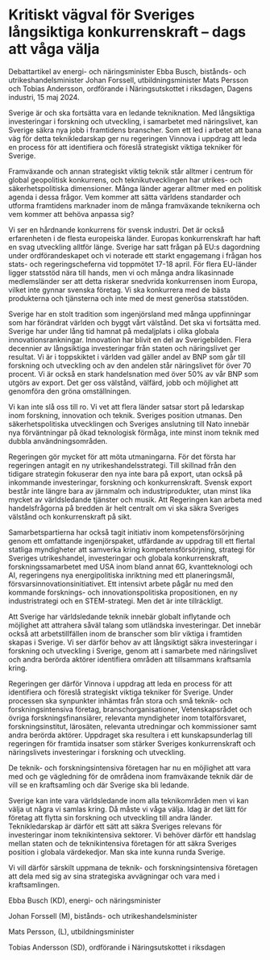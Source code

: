 # Kritiskt vägval för Sveriges långsiktiga konkurrenskraft – dags att våga välja

Debattartikel av energi\- och näringsminister Ebba Busch, bistånds\- och utrikeshandelsminister Johan Forssell, utbildningsminister Mats Persson och Tobias Andersson, ordförande i Näringsutskottet i riksdagen, Dagens industri, 15 maj 2024\.


Sverige är och ska fortsätta vara en ledande tekniknation. Med långsiktiga investeringar i forskning och utveckling, i samarbetet med näringslivet, kan Sverige säkra nya jobb i framtidens branscher. Som ett led i arbetet att bana väg för detta teknikledarskap ger nu regeringen Vinnova i uppdrag att leda en process för att identifiera och föreslå strategiskt viktiga tekniker för Sverige.

Framväxande och annan strategiskt viktig teknik står alltmer i centrum för global geopolitisk konkurrens, och teknikutvecklingen har utrikes\- och säkerhetspolitiska dimensioner. Många länder agerar alltmer med en politisk agenda i dessa frågor. Vem kommer att sätta världens standarder och utforma framtidens marknader inom de många framväxande teknikerna och vem kommer att behöva anpassa sig?

Vi ser en hårdnande konkurrens för svensk industri. Det är också erfarenheten i de flesta europeiska länder. Europas konkurrenskraft har haft en svag utveckling alltför länge. Sverige har satt frågan på EU:s dagordning under ordförandeskapet och vi noterade ett starkt engagemang i frågan hos stats\- och regeringscheferna vid toppmötet 17\-18 april. För flera EU\-länder ligger statsstöd nära till hands, men vi och många andra likasinnade medlemsländer ser att detta riskerar snedvrida konkurrensen inom Europa, vilket inte gynnar svenska företag. Vi ska konkurrera med de bästa produkterna och tjänsterna och inte med de mest generösa statsstöden.

Sverige har en stolt tradition som ingenjörsland med många uppfinningar som har förändrat världen och byggt vårt välstånd. Det ska vi fortsätta med. Sverige har under lång tid hamnat på medaljplats i olika globala innovationsrankningar. Innovation har blivit en del av Sverigebilden. Flera decennier av långsiktiga investeringar från staten och näringslivet ger resultat. Vi är i toppskiktet i världen vad gäller andel av BNP som går till forskning och utveckling och av den andelen står näringslivet för över 70 procent. Vi är också en stark handelsnation med över 50% av vår BNP som utgörs av export. Det ger oss välstånd, välfärd, jobb och möjlighet att genomföra den gröna omställningen.

Vi kan inte slå oss till ro. Vi vet att flera länder satsar stort på ledarskap inom forskning, innovation och teknik. Sveriges position utmanas. Den säkerhetspolitiska utvecklingen och Sveriges anslutning till Nato innebär nya förväntningar på ökad teknologisk förmåga, inte minst inom teknik med dubbla användningsområden.

Regeringen gör mycket för att möta utmaningarna. För det första har regeringen antagit en ny utrikeshandelsstrategi. Till skillnad från den tidigare strategin fokuserar den nya inte bara på export, utan också på inkommande investeringar, forskning och konkurrenskraft. Svensk export består inte längre bara av järnmalm och industriprodukter, utan minst lika mycket av världsledande tjänster och musik. Att Regeringen kan arbeta med handelsfrågorna på bredden är helt centralt om vi ska säkra Sveriges välstånd och konkurrenskraft på sikt.

Samarbetspartierna har också tagit initiativ inom kompetensförsörjning genom ett omfattande ingenjörspaket, utfärdande av uppdrag till ett flertal statliga myndigheter att samverka kring kompetensförsörjning, strategi för Sveriges utrikeshandel, investeringar och globala konkurrenskraft, forskningssamarbetet med USA inom bland annat 6G, kvantteknologi och AI, regeringens nya energipolitiska inriktning med ett planeringsmål, försvarsinnovationsinitiativet. Ett intensivt arbete pågår nu med den kommande forsknings\- och innovationspolitiska propositionen, en ny industristrategi och en STEM\-strategi. Men det är inte tillräckligt.

Att Sverige har världsledande teknik innebär globalt inflytande och möjlighet att attrahera såväl talang som utländska investeringar. Det innebär också att arbetstillfällen inom de branscher som blir viktiga i framtiden skapas i Sverige. Vi ser därför behov av att långsiktigt säkra investeringar i forskning och utveckling i Sverige, genom att i samarbete med näringslivet och andra berörda aktörer identifiera områden att tillsammans kraftsamla kring.

Regeringen ger därför Vinnova i uppdrag att leda en process för att identifiera och föreslå strategiskt viktiga tekniker för Sverige. Under processen ska synpunkter inhämtas från stora och små teknik\- och forskningsintensiva företag, branschorganisationer, Vetenskapsrådet och övriga forskningsfinansiärer, relevanta myndigheter inom totalförsvaret, forskningsinstitut, lärosäten, relevanta utredningar och kommissioner samt andra berörda aktörer. Uppdraget ska resultera i ett kunskapsunderlag till regeringen för framtida insatser som stärker Sveriges konkurrenskraft och näringslivets investeringar i forskning och utveckling.

De teknik\- och forskningsintensiva företagen har nu en möjlighet att vara med och ge vägledning för de områdena inom framväxande teknik där de vill se en kraftsamling och där Sverige ska bli ledande.

Sverige kan inte vara världsledande inom alla teknikområden men vi kan välja ut några vi samlas kring. Då måste vi våga välja. Idag är det lätt för företag att flytta sin forskning och utveckling till andra länder. Teknikledarskap är därför ett sätt att säkra Sveriges relevans för investeringar inom teknikintensiva sektorer. Vi behöver därför ett handslag mellan staten och de teknikintensiva företagen för att säkra Sveriges position i globala värdekedjor. Man ska inte kunna runda Sverige.

Vi vill därför särskilt uppmana de teknik\- och forskningsintensiva företagen att dela med sig av sina strategiska avvägningar och vara med i kraftsamlingen.

Ebba Busch (KD), energi\- och näringsminister

Johan Forssell (M), bistånds\- och utrikeshandelsminister

Mats Persson, (L), utbildningsminister

Tobias Andersson (SD), ordförande i Näringsutskottet i riksdagen

